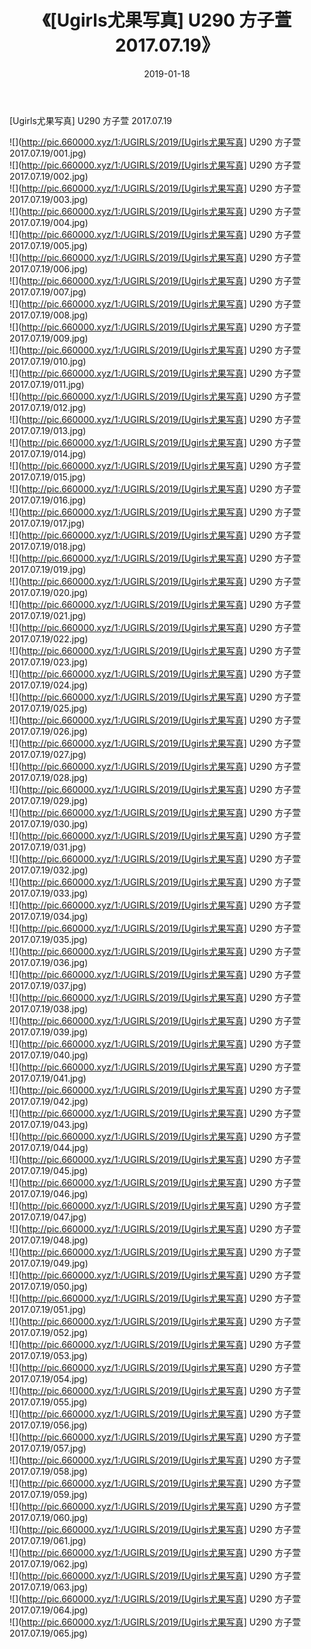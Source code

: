 ﻿---
layout: post
title:  《[Ugirls尤果写真] U290 方子萱 2017.07.19》
date:   2019-01-18
img: http://pic.660000.xyz/1:/UGIRLS/2019/[Ugirls尤果写真] U290 方子萱 2017.07.19/000.jpg
categories: [美女, 清纯, 唯美]
---

[Ugirls尤果写真] U290 方子萱 2017.07.19

 ![](http://pic.660000.xyz/1:/UGIRLS/2019/[Ugirls尤果写真] U290 方子萱 2017.07.19/001.jpg) <br>![](http://pic.660000.xyz/1:/UGIRLS/2019/[Ugirls尤果写真] U290 方子萱 2017.07.19/002.jpg) <br>![](http://pic.660000.xyz/1:/UGIRLS/2019/[Ugirls尤果写真] U290 方子萱 2017.07.19/003.jpg) <br>![](http://pic.660000.xyz/1:/UGIRLS/2019/[Ugirls尤果写真] U290 方子萱 2017.07.19/004.jpg) <br>![](http://pic.660000.xyz/1:/UGIRLS/2019/[Ugirls尤果写真] U290 方子萱 2017.07.19/005.jpg) <br>![](http://pic.660000.xyz/1:/UGIRLS/2019/[Ugirls尤果写真] U290 方子萱 2017.07.19/006.jpg) <br>![](http://pic.660000.xyz/1:/UGIRLS/2019/[Ugirls尤果写真] U290 方子萱 2017.07.19/007.jpg) <br>![](http://pic.660000.xyz/1:/UGIRLS/2019/[Ugirls尤果写真] U290 方子萱 2017.07.19/008.jpg) <br>![](http://pic.660000.xyz/1:/UGIRLS/2019/[Ugirls尤果写真] U290 方子萱 2017.07.19/009.jpg) <br>![](http://pic.660000.xyz/1:/UGIRLS/2019/[Ugirls尤果写真] U290 方子萱 2017.07.19/010.jpg) <br>![](http://pic.660000.xyz/1:/UGIRLS/2019/[Ugirls尤果写真] U290 方子萱 2017.07.19/011.jpg) <br>![](http://pic.660000.xyz/1:/UGIRLS/2019/[Ugirls尤果写真] U290 方子萱 2017.07.19/012.jpg) <br>![](http://pic.660000.xyz/1:/UGIRLS/2019/[Ugirls尤果写真] U290 方子萱 2017.07.19/013.jpg) <br>![](http://pic.660000.xyz/1:/UGIRLS/2019/[Ugirls尤果写真] U290 方子萱 2017.07.19/014.jpg) <br>![](http://pic.660000.xyz/1:/UGIRLS/2019/[Ugirls尤果写真] U290 方子萱 2017.07.19/015.jpg) <br>![](http://pic.660000.xyz/1:/UGIRLS/2019/[Ugirls尤果写真] U290 方子萱 2017.07.19/016.jpg) <br>![](http://pic.660000.xyz/1:/UGIRLS/2019/[Ugirls尤果写真] U290 方子萱 2017.07.19/017.jpg) <br>![](http://pic.660000.xyz/1:/UGIRLS/2019/[Ugirls尤果写真] U290 方子萱 2017.07.19/018.jpg) <br>![](http://pic.660000.xyz/1:/UGIRLS/2019/[Ugirls尤果写真] U290 方子萱 2017.07.19/019.jpg) <br>![](http://pic.660000.xyz/1:/UGIRLS/2019/[Ugirls尤果写真] U290 方子萱 2017.07.19/020.jpg) <br>![](http://pic.660000.xyz/1:/UGIRLS/2019/[Ugirls尤果写真] U290 方子萱 2017.07.19/021.jpg) <br>![](http://pic.660000.xyz/1:/UGIRLS/2019/[Ugirls尤果写真] U290 方子萱 2017.07.19/022.jpg) <br>![](http://pic.660000.xyz/1:/UGIRLS/2019/[Ugirls尤果写真] U290 方子萱 2017.07.19/023.jpg) <br>![](http://pic.660000.xyz/1:/UGIRLS/2019/[Ugirls尤果写真] U290 方子萱 2017.07.19/024.jpg) <br>![](http://pic.660000.xyz/1:/UGIRLS/2019/[Ugirls尤果写真] U290 方子萱 2017.07.19/025.jpg) <br>![](http://pic.660000.xyz/1:/UGIRLS/2019/[Ugirls尤果写真] U290 方子萱 2017.07.19/026.jpg) <br>![](http://pic.660000.xyz/1:/UGIRLS/2019/[Ugirls尤果写真] U290 方子萱 2017.07.19/027.jpg) <br>![](http://pic.660000.xyz/1:/UGIRLS/2019/[Ugirls尤果写真] U290 方子萱 2017.07.19/028.jpg) <br>![](http://pic.660000.xyz/1:/UGIRLS/2019/[Ugirls尤果写真] U290 方子萱 2017.07.19/029.jpg) <br>![](http://pic.660000.xyz/1:/UGIRLS/2019/[Ugirls尤果写真] U290 方子萱 2017.07.19/030.jpg) <br>![](http://pic.660000.xyz/1:/UGIRLS/2019/[Ugirls尤果写真] U290 方子萱 2017.07.19/031.jpg) <br>![](http://pic.660000.xyz/1:/UGIRLS/2019/[Ugirls尤果写真] U290 方子萱 2017.07.19/032.jpg) <br>![](http://pic.660000.xyz/1:/UGIRLS/2019/[Ugirls尤果写真] U290 方子萱 2017.07.19/033.jpg) <br>![](http://pic.660000.xyz/1:/UGIRLS/2019/[Ugirls尤果写真] U290 方子萱 2017.07.19/034.jpg) <br>![](http://pic.660000.xyz/1:/UGIRLS/2019/[Ugirls尤果写真] U290 方子萱 2017.07.19/035.jpg) <br>![](http://pic.660000.xyz/1:/UGIRLS/2019/[Ugirls尤果写真] U290 方子萱 2017.07.19/036.jpg) <br>![](http://pic.660000.xyz/1:/UGIRLS/2019/[Ugirls尤果写真] U290 方子萱 2017.07.19/037.jpg) <br>![](http://pic.660000.xyz/1:/UGIRLS/2019/[Ugirls尤果写真] U290 方子萱 2017.07.19/038.jpg) <br>![](http://pic.660000.xyz/1:/UGIRLS/2019/[Ugirls尤果写真] U290 方子萱 2017.07.19/039.jpg) <br>![](http://pic.660000.xyz/1:/UGIRLS/2019/[Ugirls尤果写真] U290 方子萱 2017.07.19/040.jpg) <br>![](http://pic.660000.xyz/1:/UGIRLS/2019/[Ugirls尤果写真] U290 方子萱 2017.07.19/041.jpg) <br>![](http://pic.660000.xyz/1:/UGIRLS/2019/[Ugirls尤果写真] U290 方子萱 2017.07.19/042.jpg) <br>![](http://pic.660000.xyz/1:/UGIRLS/2019/[Ugirls尤果写真] U290 方子萱 2017.07.19/043.jpg) <br>![](http://pic.660000.xyz/1:/UGIRLS/2019/[Ugirls尤果写真] U290 方子萱 2017.07.19/044.jpg) <br>![](http://pic.660000.xyz/1:/UGIRLS/2019/[Ugirls尤果写真] U290 方子萱 2017.07.19/045.jpg) <br>![](http://pic.660000.xyz/1:/UGIRLS/2019/[Ugirls尤果写真] U290 方子萱 2017.07.19/046.jpg) <br>![](http://pic.660000.xyz/1:/UGIRLS/2019/[Ugirls尤果写真] U290 方子萱 2017.07.19/047.jpg) <br>![](http://pic.660000.xyz/1:/UGIRLS/2019/[Ugirls尤果写真] U290 方子萱 2017.07.19/048.jpg) <br>![](http://pic.660000.xyz/1:/UGIRLS/2019/[Ugirls尤果写真] U290 方子萱 2017.07.19/049.jpg) <br>![](http://pic.660000.xyz/1:/UGIRLS/2019/[Ugirls尤果写真] U290 方子萱 2017.07.19/050.jpg) <br>![](http://pic.660000.xyz/1:/UGIRLS/2019/[Ugirls尤果写真] U290 方子萱 2017.07.19/051.jpg) <br>![](http://pic.660000.xyz/1:/UGIRLS/2019/[Ugirls尤果写真] U290 方子萱 2017.07.19/052.jpg) <br>![](http://pic.660000.xyz/1:/UGIRLS/2019/[Ugirls尤果写真] U290 方子萱 2017.07.19/053.jpg) <br>![](http://pic.660000.xyz/1:/UGIRLS/2019/[Ugirls尤果写真] U290 方子萱 2017.07.19/054.jpg) <br>![](http://pic.660000.xyz/1:/UGIRLS/2019/[Ugirls尤果写真] U290 方子萱 2017.07.19/055.jpg) <br>![](http://pic.660000.xyz/1:/UGIRLS/2019/[Ugirls尤果写真] U290 方子萱 2017.07.19/056.jpg) <br>![](http://pic.660000.xyz/1:/UGIRLS/2019/[Ugirls尤果写真] U290 方子萱 2017.07.19/057.jpg) <br>![](http://pic.660000.xyz/1:/UGIRLS/2019/[Ugirls尤果写真] U290 方子萱 2017.07.19/058.jpg) <br>![](http://pic.660000.xyz/1:/UGIRLS/2019/[Ugirls尤果写真] U290 方子萱 2017.07.19/059.jpg) <br>![](http://pic.660000.xyz/1:/UGIRLS/2019/[Ugirls尤果写真] U290 方子萱 2017.07.19/060.jpg) <br>![](http://pic.660000.xyz/1:/UGIRLS/2019/[Ugirls尤果写真] U290 方子萱 2017.07.19/061.jpg) <br>![](http://pic.660000.xyz/1:/UGIRLS/2019/[Ugirls尤果写真] U290 方子萱 2017.07.19/062.jpg) <br>![](http://pic.660000.xyz/1:/UGIRLS/2019/[Ugirls尤果写真] U290 方子萱 2017.07.19/063.jpg) <br>![](http://pic.660000.xyz/1:/UGIRLS/2019/[Ugirls尤果写真] U290 方子萱 2017.07.19/064.jpg) <br>![](http://pic.660000.xyz/1:/UGIRLS/2019/[Ugirls尤果写真] U290 方子萱 2017.07.19/065.jpg) <br>
